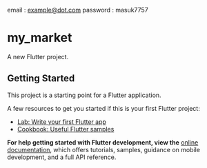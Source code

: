 email : example@dot.com
password : masuk7757

# my_market

A new Flutter project.

## Getting Started

This project is a starting point for a Flutter application.

A few resources to get you started if this is your first Flutter project:

- [Lab: Write your first Flutter app](https://docs.flutter.dev/get-started/codelab)
- [Cookbook: Useful Flutter samples](https://docs.flutter.dev/cookbook)

**For help getting started with Flutter development, view the**
[online documentation](https://docs.flutter.dev/), which offers tutorials,
samples, guidance on mobile development, and a full API reference.
